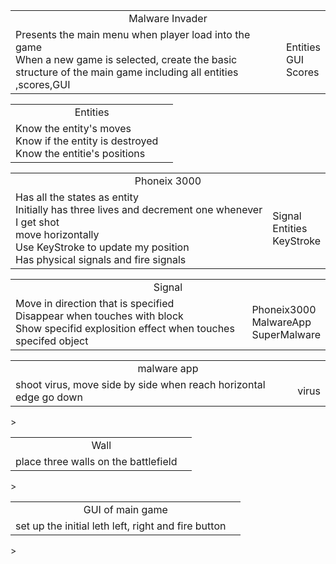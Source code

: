 <table><tr align = 'center'><td colspan = '2'>Malware Invader</td></tr><tr><td>Presents the main menu when player load into the game<br>When a new game is selected, create the basic structure of the main game including all entities ,scores,GUI <br>
</td>
<td>Entities<br>
GUI<br>
Scores<br></td>
</tr>
</table>

<table><tr align = 'center'><td colspan = '2'>Entities</td></tr>
<tr><td>Know the entity's moves<br>
Know if the entity is destroyed<br>
Know the entitie's positions
</td>
<td></td></tr></table>

<table><tr align = 'center'><td colspan = '2'>Phoneix 3000</td></tr><tr><td>
Has all the states as entity<br>
Initially has three lives and decrement one whenever I get shot<br>
move horizontally <br>
Use KeyStroke to update my position<br>
Has physical signals and fire signals
</td><td>
Signal<br>
Entities<br>
KeyStroke<br>
</td></tr></table>


<table><tr align = 'center'><td colspan = '2'>Signal</td></tr><tr><td>
Move in direction that is specified <br>
Disappear when touches with block <br>
Show specifid explosition effect when touches specifed object
</td><td>
Phoneix3000 <br>
MalwareApp <br>
SuperMalware
</td></tr></table>


<table><tr align = 'center'><td colspan = '2'>malware app</td></tr><tr><td>shoot virus, move side by side
when reach horizontal edge go down
</td><td>virus
</td></tr></table>>

<table><tr align = 'center'><td colspan = '2'>Wall</td></tr><tr><td>place three walls
on the battlefield
</td><td></td></tr></table>>
<table><tr align = 'center'><td colspan = '2'>GUI of main game</td></tr><tr><td>set up the initial leth
left, right and fire button
</td><td></td></tr></table>>

